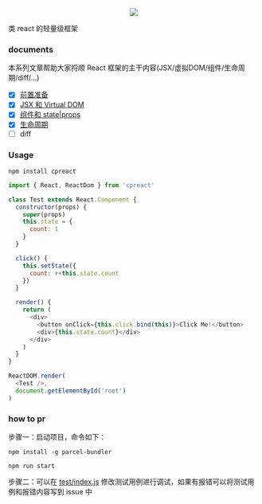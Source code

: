 <div align="center">
  <img src="http://oqhtscus0.bkt.clouddn.com/9c461a61924ed0fecb6024a256671251.jpg-200">
</div>

类 react 的轻量级框架

### documents

本系列文章帮助大家捋顺 React 框架的主干内容(JSX/虚拟DOM/组件/生命周期/diff/...)

- [x] [前置准备](https://github.com/MuYunyun/blog/blob/master/BasicSkill/从0到1实现React/0.前置准备.md)
- [x] [JSX 和 Virtual DOM](https://github.com/MuYunyun/blog/issues/24)
- [x] [组件和 state|props](https://github.com/MuYunyun/blog/issues/25)
- [x] [生命周期](https://github.com/MuYunyun/blog/blob/master/BasicSkill/%E4%BB%8E0%E5%88%B01%E5%AE%9E%E7%8E%B0React/3.生命周期.md)
- [ ] diff

### Usage

```
npm install cpreact
```

```js
import { React, ReactDom } from 'cpreact'

class Test extends React.Component {
  constructor(props) {
    super(props)
    this.state = {
      count: 1
    }
  }

  click() {
    this.setState({
      count: ++this.state.count
    })
  }

  render() {
    return (
      <div>
        <button onClick={this.click.bind(this)}>Click Me!</button>
        <div>{this.state.count}</div>
      </div>
    )
  }
}

ReactDOM.render(
  <Test />,
  document.getElementById('root')
)
```

### how to pr

步骤一：启动项目，命令如下：

```babel
npm install -g parcel-bundler

npm run start
```

步骤二：可以在 [test/index.js](https://github.com/MuYunyun/cpreact/blob/master/test/index.js) 修改测试用例进行调试，如果有报错可以将测试用例和报错内容写到 issue 中